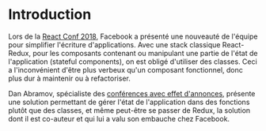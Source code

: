 # Introduction

Lors de la [React Conf 2018](https://www.youtube.com/watch?v=dpw9EHDh2bM), Facebook a présenté une nouveauté de l'équipe pour simplifier l'écriture d'applications. Avec une stack classique React-Redux, pour les composants contenant ou manipulant une partie de l'état de l'application \(stateful components\), on est obligé d'utiliser des classes. Ceci a l'inconvénient d'être plus verbeux qu'un composant fonctionnel, donc plus dur à maintenir ou à refactoriser.

Dan Abramov, spécialiste des [conférences avec effet d'annonces](https://github.com/falkodev/decouvrir-les-react-hooks/tree/5d454b1ecd7c68c6ac70d2574fb40df7b3528123/blog/gestion-de-l-etat-dans-react-avec-redux-1-5/README.md#architecture), présente une solution permettant de gérer l'état de l'application dans des fonctions plutôt que des classes, et même peut-être se passer de Redux, la solution dont il est co-auteur et qui lui a valu son embauche chez Facebook.

